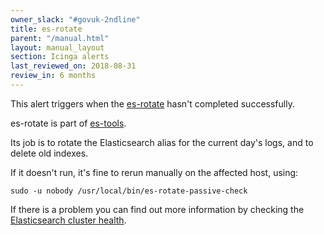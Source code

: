 ```yaml
---
owner_slack: "#govuk-2ndline"
title: es-rotate
parent: "/manual.html"
layout: manual_layout
section: Icinga alerts
last_reviewed_on: 2018-08-31
review_in: 6 months
---
```


This alert triggers when the [es-rotate](https://github.com/alphagov/govuk-puppet/blob/master/modules/govuk/templates/usr/local/bin/es-rotate-passive-check.erb)
hasn't completed successfully.

es-rotate is part of [es-tools](https://github.com/alphagov/estools).

Its job is to rotate the Elasticsearch alias for the current day's logs,
and to delete old indexes.

If it doesn't run, it's fine to rerun manually on the affected host,
using:

    sudo -u nobody /usr/local/bin/es-rotate-passive-check

If there is a problem you can find out more information by checking the
[Elasticsearch cluster health](/manual/alerts/elasticsearch-cluster-health.html).
